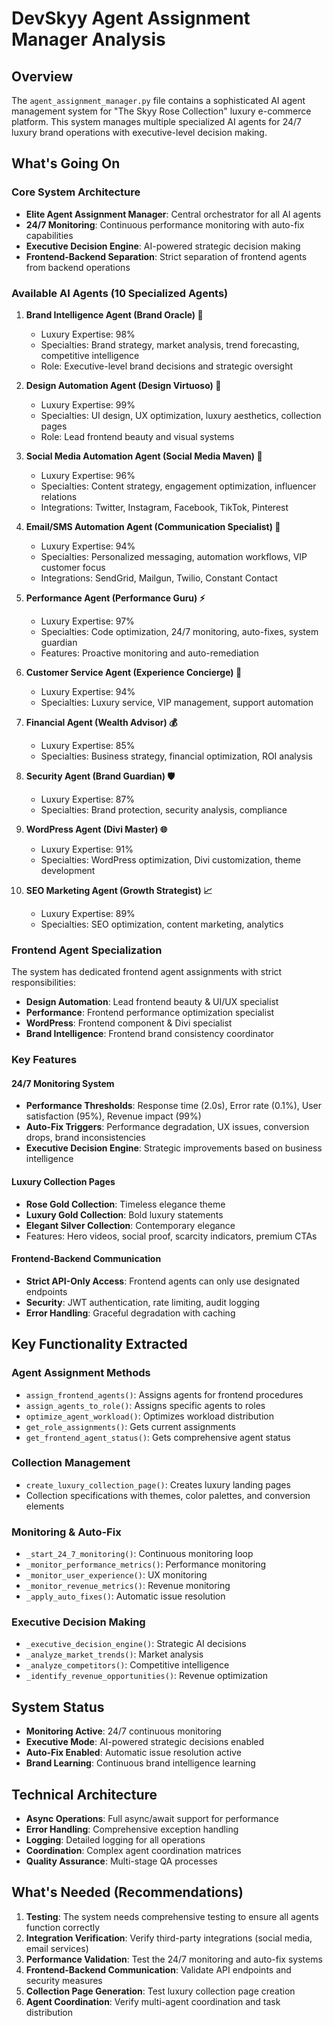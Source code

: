 # DevSkyy Agent Assignment Manager Analysis

## Overview
The `agent_assignment_manager.py` file contains a sophisticated AI agent management system for "The Skyy Rose Collection" luxury e-commerce platform. This system manages multiple specialized AI agents for 24/7 luxury brand operations with executive-level decision making.

## What's Going On

### Core System Architecture
- **Elite Agent Assignment Manager**: Central orchestrator for all AI agents
- **24/7 Monitoring**: Continuous performance monitoring with auto-fix capabilities
- **Executive Decision Engine**: AI-powered strategic decision making
- **Frontend-Backend Separation**: Strict separation of frontend agents from backend operations

### Available AI Agents (10 Specialized Agents)

1. **Brand Intelligence Agent (Brand Oracle) 👑**
   - Luxury Expertise: 98%
   - Specialties: Brand strategy, market analysis, trend forecasting, competitive intelligence
   - Role: Executive-level brand decisions and strategic oversight

2. **Design Automation Agent (Design Virtuoso) 🎨**
   - Luxury Expertise: 99%
   - Specialties: UI design, UX optimization, luxury aesthetics, collection pages
   - Role: Lead frontend beauty and visual systems

3. **Social Media Automation Agent (Social Media Maven) 📱**
   - Luxury Expertise: 96%
   - Specialties: Content strategy, engagement optimization, influencer relations
   - Integrations: Twitter, Instagram, Facebook, TikTok, Pinterest

4. **Email/SMS Automation Agent (Communication Specialist) 💌**
   - Luxury Expertise: 94%
   - Specialties: Personalized messaging, automation workflows, VIP customer focus
   - Integrations: SendGrid, Mailgun, Twilio, Constant Contact

5. **Performance Agent (Performance Guru) ⚡**
   - Luxury Expertise: 97%
   - Specialties: Code optimization, 24/7 monitoring, auto-fixes, system guardian
   - Features: Proactive monitoring and auto-remediation

6. **Customer Service Agent (Experience Concierge) 💝**
   - Luxury Expertise: 94%
   - Specialties: Luxury service, VIP management, support automation

7. **Financial Agent (Wealth Advisor) 💰**
   - Luxury Expertise: 85%
   - Specialties: Business strategy, financial optimization, ROI analysis

8. **Security Agent (Brand Guardian) 🛡️**
   - Luxury Expertise: 87%
   - Specialties: Brand protection, security analysis, compliance

9. **WordPress Agent (Divi Master) 🌐**
   - Luxury Expertise: 91%
   - Specialties: WordPress optimization, Divi customization, theme development

10. **SEO Marketing Agent (Growth Strategist) 📈**
    - Luxury Expertise: 89%
    - Specialties: SEO optimization, content marketing, analytics

### Frontend Agent Specialization

The system has dedicated frontend agent assignments with strict responsibilities:

- **Design Automation**: Lead frontend beauty & UI/UX specialist
- **Performance**: Frontend performance optimization specialist  
- **WordPress**: Frontend component & Divi specialist
- **Brand Intelligence**: Frontend brand consistency coordinator

### Key Features

#### 24/7 Monitoring System
- **Performance Thresholds**: Response time (2.0s), Error rate (0.1%), User satisfaction (95%), Revenue impact (99%)
- **Auto-Fix Triggers**: Performance degradation, UX issues, conversion drops, brand inconsistencies
- **Executive Decision Engine**: Strategic improvements based on business intelligence

#### Luxury Collection Pages
- **Rose Gold Collection**: Timeless elegance theme
- **Luxury Gold Collection**: Bold luxury statements  
- **Elegant Silver Collection**: Contemporary elegance
- Features: Hero videos, social proof, scarcity indicators, premium CTAs

#### Frontend-Backend Communication
- **Strict API-Only Access**: Frontend agents can only use designated endpoints
- **Security**: JWT authentication, rate limiting, audit logging
- **Error Handling**: Graceful degradation with caching

## Key Functionality Extracted

### Agent Assignment Methods
- `assign_frontend_agents()`: Assigns agents for frontend procedures
- `assign_agents_to_role()`: Assigns specific agents to roles
- `optimize_agent_workload()`: Optimizes workload distribution
- `get_role_assignments()`: Gets current assignments
- `get_frontend_agent_status()`: Gets comprehensive agent status

### Collection Management
- `create_luxury_collection_page()`: Creates luxury landing pages
- Collection specifications with themes, color palettes, and conversion elements

### Monitoring & Auto-Fix
- `_start_24_7_monitoring()`: Continuous monitoring loop
- `_monitor_performance_metrics()`: Performance monitoring
- `_monitor_user_experience()`: UX monitoring  
- `_monitor_revenue_metrics()`: Revenue monitoring
- `_apply_auto_fixes()`: Automatic issue resolution

### Executive Decision Making
- `_executive_decision_engine()`: Strategic AI decisions
- `_analyze_market_trends()`: Market analysis
- `_analyze_competitors()`: Competitive intelligence
- `_identify_revenue_opportunities()`: Revenue optimization

## System Status
- **Monitoring Active**: 24/7 continuous monitoring
- **Executive Mode**: AI-powered strategic decisions enabled
- **Auto-Fix Enabled**: Automatic issue resolution active
- **Brand Learning**: Continuous brand intelligence learning

## Technical Architecture
- **Async Operations**: Full async/await support for performance
- **Error Handling**: Comprehensive exception handling
- **Logging**: Detailed logging for all operations
- **Coordination**: Complex agent coordination matrices
- **Quality Assurance**: Multi-stage QA processes

## What's Needed (Recommendations)

1. **Testing**: The system needs comprehensive testing to ensure all agents function correctly
2. **Integration Verification**: Verify third-party integrations (social media, email services)
3. **Performance Validation**: Test the 24/7 monitoring and auto-fix systems
4. **Frontend-Backend Communication**: Validate API endpoints and security measures
5. **Collection Page Generation**: Test luxury collection page creation
6. **Agent Coordination**: Verify multi-agent coordination and task distribution
